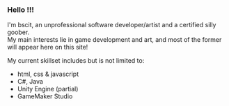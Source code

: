 ### Hello !!!
I'm bscit, an unprofessional software developer/artist and a certified silly goober.
<br>My main interests lie in game development and art, and most of the former will appear here on this site!

My current skillset includes but is not limited to:
- html, css & javascript
- C#, Java
- Unity Engine (partial)
- GameMaker Studio

<!--
**tmaster-terrarian/tmaster-terrarian** is a ✨ _special_ ✨ repository because its `README.md` (this file) appears on your GitHub profile.

Here are some ideas to get you started:

- 🔭 I’m currently working on ...
- 🌱 I’m currently learning ...
- 👯 I’m looking to collaborate on ...
- 🤔 I’m looking for help with ...
- 💬 Ask me about ...
- 📫 How to reach me: ...
- 😄 Pronouns: ...
- ⚡ Fun fact: ...
-->

